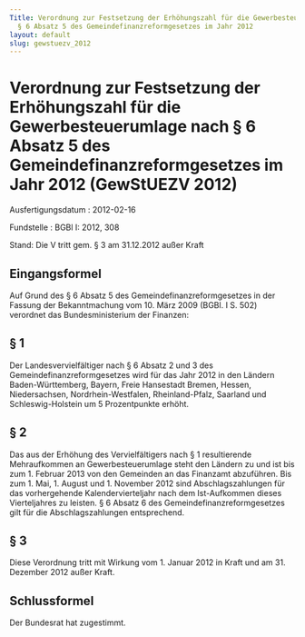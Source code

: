 ```yaml
---
Title: Verordnung zur Festsetzung der Erhöhungszahl für die Gewerbesteuerumlage nach
  § 6 Absatz 5 des Gemeindefinanzreformgesetzes im Jahr 2012
layout: default
slug: gewstuezv_2012
---
```


# Verordnung zur Festsetzung der Erhöhungszahl für die Gewerbesteuerumlage nach § 6 Absatz 5 des Gemeindefinanzreformgesetzes im Jahr 2012 (GewStUEZV 2012)

Ausfertigungsdatum
:   2012-02-16

Fundstelle
:   BGBl I: 2012, 308

Stand: Die V tritt gem. § 3 am 31.12.2012 außer Kraft

## Eingangsformel

Auf Grund des § 6 Absatz 5 des Gemeindefinanzreformgesetzes in der
Fassung der Bekanntmachung vom 10. März 2009 (BGBl. I S. 502)
verordnet das Bundesministerium der Finanzen:


## § 1

Der Landesvervielfältiger nach § 6 Absatz 2 und 3 des
Gemeindefinanzreformgesetzes wird für das Jahr 2012 in den Ländern
Baden-Württemberg, Bayern, Freie Hansestadt Bremen, Hessen,
Niedersachsen, Nordrhein-Westfalen, Rheinland-Pfalz, Saarland und
Schleswig-Holstein um 5 Prozentpunkte erhöht.


## § 2

Das aus der Erhöhung des Vervielfältigers nach § 1 resultierende
Mehraufkommen an Gewerbesteuerumlage steht den Ländern zu und ist bis
zum 1. Februar 2013 von den Gemeinden an das Finanzamt abzuführen. Bis
zum 1. Mai, 1. August und 1. November 2012 sind Abschlagszahlungen für
das vorhergehende Kalendervierteljahr nach dem Ist-Aufkommen dieses
Vierteljahres zu leisten. § 6 Absatz 6 des
Gemeindefinanzreformgesetzes gilt für die Abschlagszahlungen
entsprechend.


## § 3

Diese Verordnung tritt mit Wirkung vom 1. Januar 2012 in Kraft und am
31\. Dezember 2012 außer Kraft.


## Schlussformel

Der Bundesrat hat zugestimmt.

